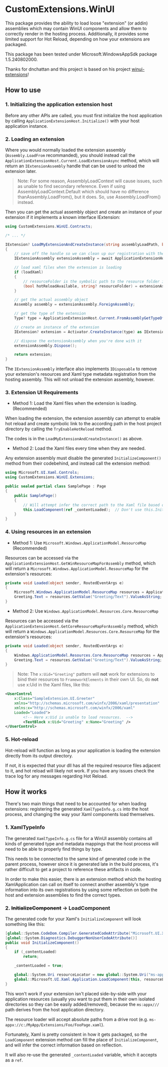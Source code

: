 # CustomExtensions.WinUI

This package provides the ability to load loose "extension" (or addin) assemblies which may contain WinUI components and allow them to correctly render in the hosting process. Additionally, it provides some limited support for Hot Reload, depending on how your extensions are packaged.

This package has been tested under Microsoft.WindowsAppSdk package 1.5.240802000.

Thanks for dnchattan and this project is based on his project [winui-extensions](https://github.com/dnchattan/winui-extensions)!

## How to use

### 1. Initializing the application extension host

Before any other APIs are called, you must first initialize the host application by calling `ApplicationExtensionHost.Initialize()` with your host application instance.

### 2. Loading an extension

Where you would normally loaded the extension assembly (`Assembly.LoadFrom` recommanded), you should instead call the `ApplicationExtensionHost.Current.LoadExtensionAsync` method, which will return an `IExtensionAssembly` handle that can be used to unload the extension later.

> Note: For some reason, AssemblyLoadContext will cause issues, such as unable to find secondary reference.
Even if using AssemblyLoadContext.Default which should have no difference thanAssembly.LoadFrom(), but it does.
So, use Assembly.LoadFrom() instead.

Then you can get the actual assembly object and create an instance of your extension if it implements a known interface IExtension:

```cs
using CustomExtensions.WinUI.Contracts;

/* ... */

IExtension? LoadMyExtensionAndCreateInstance(string assemblyLoadPath, bool loadXaml)
{
    // save off the handle so we can clean up our registration with the hosting process later if desired.
    IExtensionAssembly extensionAssembly = await ApplicationExtensionHost.Current.LoadExtensionAsync(assemblyLoadPath);

    // load xaml files when the extension is loading
    if (loadXaml)
    {
        // resourceFolder is the symbolic path to the resource folder in the host project directory.
        (bool hotReloadAvailable, string? resourceFolder) = extensionAssembly.TryEnableHotReload();
    }

    // get the actual assembly object
    Assembly assembly = extensionAssembly.ForeignAssembly;

    // get the type of the extension
    Type? type = ApplicationExtensionHost.Current.FromAssemblyGetTypeOfInterface(assembly, typeof(IExtension));

    // create an instance of the extension
    IExtension? extension = Activator.CreateInstance(type) as IExtension;

    // dispose the extensionAssembly when you're done with it
    extensionAssembly.Dispose();

    return extension;
}
```

The `IExtensionAssembly` interface also implements `IDisposable` to remove your extension's resources and Xaml type metadata registration from the hosting assembly. This will not unload the extension assembly, however.

### 3. Extension UI Requirements

* Method 1: Load the Xaml files when the extension is loading. (Recommended)

When loading the extension, the extension assembly can attempt to enable hot reload and create symbolic link to the according path in the host project directory by calling the `TryEnableHotReload` method.

The codes is in the `LoadMyExtensionAndCreateInstance()` as above.

* Method 2: Load the Xaml files every time when they are needed.

Any extension assembly must disable the generated `InitializeComponent()` method from their codebehind, and instead call the extension method:

```cs
using Microsoft.UI.Xaml.Controls;
using CustomExtensions.WinUI.Extensions;

public sealed partial class SamplePage : Page
{
    public SamplePage()
    {
        // Will attempt infer the correct path to the Xaml file based on the `CallerFilePath` attribute.
        this.LoadComponent(ref _contentLoaded);  // Don't use this.InitializeComponent(); here!
    }
}
```

### 4. Using resources in an extension

* Method 1: Use `Microsoft.Windows.ApplicationModel.ResourceMap` (Recommended)

Resources can be accessed via the `ApplicationExtensionHost.GetWinResourceMapForAssembly` method, which will return a `Microsoft.Windows.ApplicationModel.ResourceMap` for the extension's resources:

```cs
private void Loaded(object sender, RoutedEventArgs e)
{
	Microsoft.Windows.ApplicationModel.ResourceMap resources = ApplicationExtensionHost.GetWinResourceMapForAssembly();
	Greeting.Text = resources.GetValue("Greeting/Text").ValueAsString;
}
```

* Method 2: Use `Windows.ApplicationModel.Resources.Core.ResourceMap`

Resources can be accessed via the `ApplicationExtensionHost.GetCoreResourceMapForAssembly` method, which will return a `Windows.ApplicationModel.Resources.Core.ResourceMap` for the extension's resources:

```cs
private void Loaded(object sender, RoutedEventArgs e)
{
	Windows.ApplicationModel.Resources.Core.ResourceMap resources = ApplicationExtensionHost.GetCoreResourceMapForAssembly();
	Greeting.Text = resources.GetValue("Greeting/Text").ValueAsString;
}
```

> Note: The `x:Uid="Greeting"` pattern will **not** work for extensions to bind their resources to `FrameworkElements` in their own UI.
So, do **not** use x:Uid in the Xaml files, like this:

```xml
<UserControl
	x:Class="SampleExtension.UI.Greeter"
	xmlns="http://schemas.microsoft.com/winfx/2006/xaml/presentation"
	xmlns:x="http://schemas.microsoft.com/winfx/2006/xaml"
	Loaded="Loaded">
        <!-- Here x:Uid is unable to load resources.  -->
		<TextBlock x:Uid="Greeting" x:Name="Greeting" />
</UserControl>
```

### 5. Hot-reload

Hot-reload will function as long as your application is loading the extension directly from its output directory.

If not, it is expected that your dll has all the required resource files adjacent to it, and hot reload will likely not work. If you have any issues check the trace log for any messages regarding Hot Reload.

## How it works

There's two main things that need to be accounted for when loading extensions: registering the generated `XamlTypeInfo.g.cs` into the host process, and changing the way your Xaml components load themselves.

### 1. XamlTypeInfo

The generated `XamlTypeInfo.g.cs` file for a WinUI assembly contains all kinds of generated type and metadata mappings that the host process will need to be able to properly find things by type.

This needs to be connected to the same kind of generated code in the parent process, however since it is generated late in the build process, it's rather difficult to get a project to reference these artifacts in code.

In order to make this easier, there is an extension method which the hosting XamlApplication can call on itself to connect another assembly's type information into its own registrations by using some reflection on both the host and extension assemblies to find the correct types.

### 2. ~~InitializeComponent~~ -> LoadComponent

The generated code for your Xaml's `InitializeComponent` will look something like this:

```cs
[global::System.CodeDom.Compiler.GeneratedCodeAttribute("Microsoft.UI.Xaml.Markup.Compiler"," 1.0.0.0")]
[global::System.Diagnostics.DebuggerNonUserCodeAttribute()]
public void InitializeComponent()
{
    if (_contentLoaded)
        return;

    _contentLoaded = true;

    global::System.Uri resourceLocator = new global::System.Uri("ms-appx:///SampleExtension.SampleAppExtension/UI/SamplePage.xaml");
    global::Microsoft.UI.Xaml.Application.LoadComponent(this, resourceLocator, global::Microsoft.UI.Xaml.Controls.Primitives.ComponentResourceLocation.Nested);
}
```

This won't work if your extension isn't placed side-by-side with your application resources (usually you want to put them in their own isolated directories so they can be easily added/removed), because the `ms:appx///` path derives from the host application directory.

The resource loader will accept absolute paths from a drive root (e.g. `ms-appx://c:/MyApp/Extensions/Foo/FooPage.xaml`).

Fortunately, Xaml is pretty consistent in how it gets packaged, so the `LoadComponent` extension method can fill the place of `InitializeComponent`, and will infer the correct information based on reflection.

It will also re-use the generated `_contentLoaded` variable, which it accepts as a `ref`.
